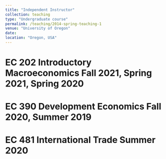 ```yaml
---
title: "Independent Instructor"
collection: teaching
type: "Undergraduate course"
permalink: /teaching/2014-spring-teaching-1
venue: "University of Oregon"
date: 
location: "Oregon, USA"
---
```


EC 202 Introductory Macroeconomics Fall 2021, Spring 2021, Spring 2020
======


EC 390 Development Economics Fall 2020, Summer 2019
======


EC 481 International Trade Summer 2020
======

